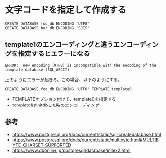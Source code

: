 ﻿# 文字コードを指定して作成する

```clike
CREATE DATABASE foo_db ENCODING 'UTF8'
CREATE DATABASE bar_db ENCODING 'SJIS'
```

## template1のエンコーディングと違うエンコーディングを指定するとエラーになる

```clike
ERROR:  new encoding (UTF8) is incompatible with the encoding of the template database (SQL_ASCII)
```

上のようにエラーが起きる。この場合、以下のようにする。

```clike
CREATE DATABASE foo_db ENCODING 'UTF8' TEMPLATE template0
```

- TEMPLATEオプション付けて、template0を指定する
- template1はinitdbした時のエンコーディング

## 参考

- https://www.postgresql.org/docs/current/static/sql-createdatabase.html
- https://www.postgresql.org/docs/current/static/multibyte.html#MULTIBYTE-CHARSET-SUPPORTED
- https://www.dbonline.jp/postgresql/database/index2.html
